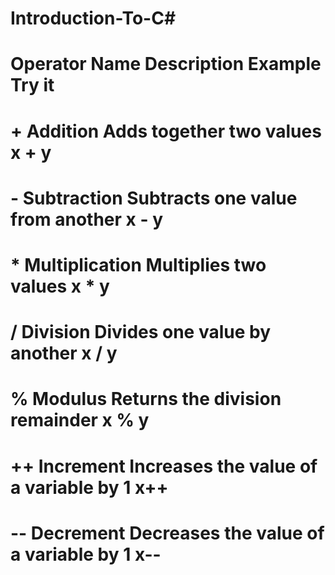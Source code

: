 # Introduction-To-C#
# Operator	Name	Description	Example	Try it
# +	Addition	Adds together two values	x + y	
# -	Subtraction	Subtracts one value from another	x - y	
# *	Multiplication	Multiplies two values	x * y	
# /	Division	Divides one value by another	x / y	
# %	Modulus	Returns the division remainder	x % y	
# ++	Increment	Increases the value of a variable by 1	x++	
# --	Decrement	Decreases the value of a variable by 1	x--	